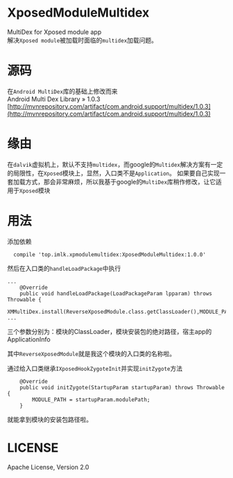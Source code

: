 # XposedModuleMultidex
MultiDex for Xposed module app\
解决`Xposed module`被加载时面临的`multidex`加载问题。

# 源码
在`Android MultiDex`库的基础上修改而来\
Android Multi Dex Library » 1.0.3\
[http://mvnrepository.com/artifact/com.android.support/multidex/1.0.3](http://mvnrepository.com/artifact/com.android.support/multidex/1.0.3)

# 缘由
在`dalvik`虚拟机上，默认不支持`multidex`，而google的`Multidex`解决方案有一定的局限性，在`Xposed`模块上，显然，入口类不是`Application`。
如果要自己实现一套加载方式，那会非常麻烦，所以我基于google的`MultiDex`库稍作修改，让它适用于`Xposed`模块

# 用法

添加依赖
```
  compile 'top.imlk.xpmodulemultidex:XposedModuleMultidex:1.0.0'
```

然后在入口类的`handleLoadPackage`中执行
```
...
    @Override
    public void handleLoadPackage(LoadPackageParam lpparam) throws Throwable {
        XMMultiDex.install(ReverseXposedModule.class.getClassLoader(),MODULE_PATH,lpparam.appInfo);
...
```
三个参数分别为：模块的ClassLoader，模块安装包的绝对路径，宿主app的ApplicationInfo

其中`ReverseXposedModule`就是我这个模块的入口类的名称啦。

通过给入口类继承`IXposedHookZygoteInit`并实现`initZygote`方法
```
    @Override
    public void initZygote(StartupParam startupParam) throws Throwable {
        MODULE_PATH = startupParam.modulePath;
    }
```
就能拿到模块的安装包路径啦。

# LICENSE
Apache License, Version 2.0

